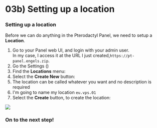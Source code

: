 # 03b) Setting up a location

### Setting up a location

Before we can do anything in the Pterodactyl Panel, we need to setup a **Location**.

1. Go to your Panel web UI, and login with your admin user.\
   In my case, I access it at the URL I just created,`https://pt-panel.engels.zip`.
2. Go the Settings (<img src="https://i.imgur.com/JjwmnYO.png" alt="" data-size="line">)
3. Find the **Locations** menu: <img src="https://i.imgur.com/kdqtXVi.png" alt="" data-size="line">
4. Select the **Create New** button: <img src="https://i.imgur.com/zLPKUC7.png" alt="" data-size="line">
5. The location can be called whatever you want and no description is required
6. I'm going to name my location `eu.vps.01`
7. Select the **Create** button, to create the location: <img src="https://i.imgur.com/9afqtwQ.png" alt="" data-size="line">

![](https://i.imgur.com/B054br0.gif)

### On to the next step!
